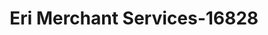 ---
f_zip-code: 15690
f_state-code: PA
title: Eri Merchant Services-16828
f_phone: 724-845-3097
f_city-only: Leechburg
f_address: 559 Market Street Leechburg
f_location-unique-id: '16828'
slug: eri-merchant-services-16828
updated-on: '2024-05-30T13:46:58.046Z'
created-on: '2024-05-30T13:36:59.803Z'
published-on: '2024-05-30T13:54:32.469Z'
f_city-state: cms/city/leechburg-pa.md
f_company: cms/company/eri-merchant-services.md
f_state: cms/state/pennsylvania.md
layout: '[payday-loan].html'
tags: payday-loan
---